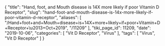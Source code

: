 {
    "title": "Hand, foot, and Mouth disease is 14X more likely if poor Vitamin D Receptor",
    "slug": "hand-foot-and-mouth-disease-is-14x-more-likely-if-poor-vitamin-d-receptor",
    "aliases": [
        "/Hand+foot+and+Mouth+disease+is+14X+more+likely+if+poor+Vitamin+D+Receptor+\u2013+Oct+2019",
        "/11209"
    ],
    "tiki_page_id": 11209,
    "date": "2019-10-06",
    "categories": [
        "Vit D Receptor",
        "Virus"
    ],
    "tags": [
        "Virus",
        "Vit D Receptor"
    ]
}